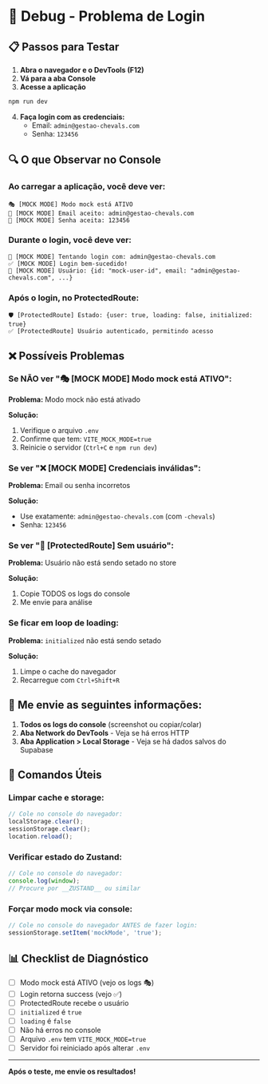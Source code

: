 # 🐛 Debug - Problema de Login

## 📋 Passos para Testar

1. **Abra o navegador e o DevTools (F12)**
2. **Vá para a aba Console**
3. **Acesse a aplicação**

```bash
npm run dev
```

4. **Faça login com as credenciais:**
   - Email: `admin@gestao-chevals.com`
   - Senha: `123456`

## 🔍 O que Observar no Console

### Ao carregar a aplicação, você deve ver:

```
🎭 [MOCK MODE] Modo mock está ATIVO
📧 [MOCK MODE] Email aceito: admin@gestao-chevals.com
🔑 [MOCK MODE] Senha aceita: 123456
```

### Durante o login, você deve ver:

```
🔐 [MOCK MODE] Tentando login com: admin@gestao-chevals.com
✅ [MOCK MODE] Login bem-sucedido!
👤 [MOCK MODE] Usuário: {id: "mock-user-id", email: "admin@gestao-chevals.com", ...}
```

### Após o login, no ProtectedRoute:

```
🛡️ [ProtectedRoute] Estado: {user: true, loading: false, initialized: true}
✅ [ProtectedRoute] Usuário autenticado, permitindo acesso
```

## ❌ Possíveis Problemas

### Se NÃO ver "🎭 [MOCK MODE] Modo mock está ATIVO":

**Problema:** Modo mock não está ativado

**Solução:**
1. Verifique o arquivo `.env`
2. Confirme que tem: `VITE_MOCK_MODE=true`
3. Reinicie o servidor (`Ctrl+C` e `npm run dev`)

### Se ver "❌ [MOCK MODE] Credenciais inválidas":

**Problema:** Email ou senha incorretos

**Solução:**
- Use exatamente: `admin@gestao-chevals.com` (com `-chevals`)
- Senha: `123456`

### Se ver "🚫 [ProtectedRoute] Sem usuário":

**Problema:** Usuário não está sendo setado no store

**Solução:**
1. Copie TODOS os logs do console
2. Me envie para análise

### Se ficar em loop de loading:

**Problema:** `initialized` não está sendo setado

**Solução:**
1. Limpe o cache do navegador
2. Recarregue com `Ctrl+Shift+R`

## 📸 Me envie as seguintes informações:

1. **Todos os logs do console** (screenshot ou copiar/colar)
2. **Aba Network do DevTools** - Veja se há erros HTTP
3. **Aba Application > Local Storage** - Veja se há dados salvos do Supabase

## 🔧 Comandos Úteis

### Limpar cache e storage:
```javascript
// Cole no console do navegador:
localStorage.clear();
sessionStorage.clear();
location.reload();
```

### Verificar estado do Zustand:
```javascript
// Cole no console do navegador:
console.log(window);
// Procure por __ZUSTAND__ ou similar
```

### Forçar modo mock via console:
```javascript
// Cole no console do navegador ANTES de fazer login:
sessionStorage.setItem('mockMode', 'true');
```

## 📊 Checklist de Diagnóstico

- [ ] Modo mock está ATIVO (vejo os logs 🎭)
- [ ] Login retorna success (vejo ✅)
- [ ] ProtectedRoute recebe o usuário
- [ ] `initialized` é `true`
- [ ] `loading` é `false`
- [ ] Não há erros no console
- [ ] Arquivo `.env` tem `VITE_MOCK_MODE=true`
- [ ] Servidor foi reiniciado após alterar `.env`

---

**Após o teste, me envie os resultados!**
